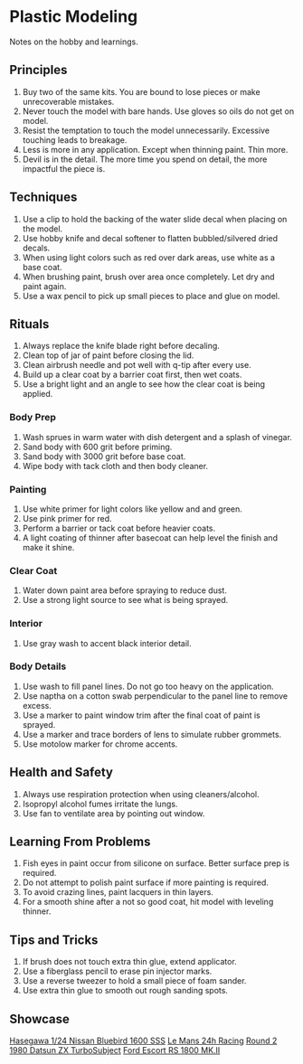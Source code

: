 # Plastic Modeling

Notes on the hobby and learnings.

## Principles

1. Buy two of the same kits. You are bound to lose pieces or make unrecoverable mistakes.
1. Never touch the model with bare hands. Use gloves so oils do not get on model.
1. Resist the temptation to touch the model unnecessarily. Excessive touching leads to breakage.
1. Less is more in any application. Except when thinning paint. Thin more.
1. Devil is in the detail. The more time you spend on detail, the more impactful the piece is.

## Techniques

1. Use a clip to hold the backing of the water slide decal when placing on the model.
1. Use hobby knife and decal softener to flatten bubbled/silvered dried decals.
1. When using light colors such as red over dark areas, use white as a base coat.
1. When brushing paint, brush over area once completely. Let dry and paint again.
1. Use a wax pencil to pick up small pieces to place and glue on model.

## Rituals

1. Always replace the knife blade right before decaling.
1. Clean top of jar of paint before closing the lid.
1. Clean airbrush needle and pot well with q-tip after every use.
1. Build up a clear coat by a barrier coat first, then wet coats.
1. Use a bright light and an angle to see how the clear coat is being applied.

### Body Prep

1. Wash sprues in warm water with dish detergent and a splash of vinegar.
1. Sand body with 600 grit before priming.
1. Sand body with 3000 grit before base coat.
1. Wipe body with tack cloth and then body cleaner.

### Painting

1. Use white primer for light colors like yellow and and green.
1. Use pink primer for red.
1. Perform a barrier or tack coat before heavier coats.
1. A light coating of thinner after basecoat can help level the finish and make it shine.

### Clear Coat

1. Water down paint area before spraying to reduce dust.
1. Use a strong light source to see what is being sprayed.

### Interior

1. Use gray wash to accent black interior detail.

### Body Details

1. Use wash to fill panel lines. Do not go too heavy on the application.
1. Use naptha on a cotton swab perpendicular to the panel line to remove excess.
1. Use a marker to paint window trim after the final coat of paint is sprayed.
1. Use a marker and trace borders of lens to simulate rubber grommets.
1. Use motolow marker for chrome accents.

## Health and Safety

1. Always use respiration protection when using cleaners/alcohol.
1. Isopropyl alcohol fumes irritate the lungs.
1. Use fan to ventilate area by pointing out window.

## Learning From Problems

1. Fish eyes in paint occur from silicone on surface. Better surface prep is required.
1. Do not attempt to polish paint surface if more painting is required.
1. To avoid crazing lines, paint lacquers in thin layers.
1. For a smooth shine after a not so good coat, hit model with leveling thinner.

## Tips and Tricks

1. If brush does not touch extra thin glue, extend applicator.
1. Use a fiberglass pencil to erase pin injector marks.
1. Use a reverse tweezer to hold a small piece of foam sander.
1. Use extra thin glue to smooth out rough sanding spots.

## Showcase

[Hasegawa 1/24 Nissan Bluebird 1600 SSS](https://scaledworld.net/hasegawa-1-24-nissan-bluebird-1600-sss-2018)
[Le Mans 24h Racing](https://scaledworld.net/le-mans-24h-racing-2018)
[Round 2 1980 Datsun ZX TurboSubject](https://scaledworld.net/round-2-1980-datsun-zx-turbosubject)
[Ford Escort RS 1800 MK.II](https://scaledworld.net/ford-escort-rs-1800-mk-ii-2020)
